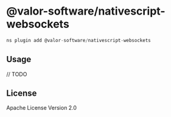 # @valor-software/nativescript-websockets

```javascript
ns plugin add @valor-software/nativescript-websockets
```

## Usage

// TODO

## License

Apache License Version 2.0
